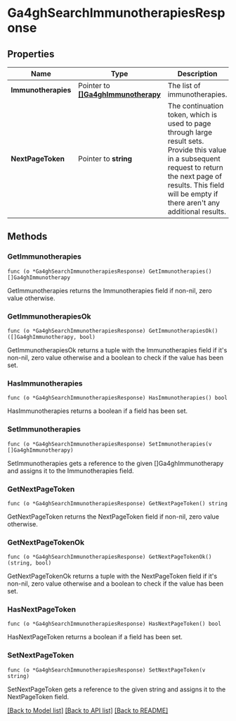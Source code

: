 # Ga4ghSearchImmunotherapiesResponse

## Properties

Name | Type | Description | Notes
------------ | ------------- | ------------- | -------------
**Immunotherapies** | Pointer to [**[]Ga4ghImmunotherapy**](ga4ghImmunotherapy.md) | The list of immunotherapies. | [optional] 
**NextPageToken** | Pointer to **string** | The continuation token, which is used to page through large result sets. Provide this value in a subsequent request to return the next page of results. This field will be empty if there aren&#39;t any additional results. | [optional] 

## Methods

### GetImmunotherapies

`func (o *Ga4ghSearchImmunotherapiesResponse) GetImmunotherapies() []Ga4ghImmunotherapy`

GetImmunotherapies returns the Immunotherapies field if non-nil, zero value otherwise.

### GetImmunotherapiesOk

`func (o *Ga4ghSearchImmunotherapiesResponse) GetImmunotherapiesOk() ([]Ga4ghImmunotherapy, bool)`

GetImmunotherapiesOk returns a tuple with the Immunotherapies field if it's non-nil, zero value otherwise
and a boolean to check if the value has been set.

### HasImmunotherapies

`func (o *Ga4ghSearchImmunotherapiesResponse) HasImmunotherapies() bool`

HasImmunotherapies returns a boolean if a field has been set.

### SetImmunotherapies

`func (o *Ga4ghSearchImmunotherapiesResponse) SetImmunotherapies(v []Ga4ghImmunotherapy)`

SetImmunotherapies gets a reference to the given []Ga4ghImmunotherapy and assigns it to the Immunotherapies field.

### GetNextPageToken

`func (o *Ga4ghSearchImmunotherapiesResponse) GetNextPageToken() string`

GetNextPageToken returns the NextPageToken field if non-nil, zero value otherwise.

### GetNextPageTokenOk

`func (o *Ga4ghSearchImmunotherapiesResponse) GetNextPageTokenOk() (string, bool)`

GetNextPageTokenOk returns a tuple with the NextPageToken field if it's non-nil, zero value otherwise
and a boolean to check if the value has been set.

### HasNextPageToken

`func (o *Ga4ghSearchImmunotherapiesResponse) HasNextPageToken() bool`

HasNextPageToken returns a boolean if a field has been set.

### SetNextPageToken

`func (o *Ga4ghSearchImmunotherapiesResponse) SetNextPageToken(v string)`

SetNextPageToken gets a reference to the given string and assigns it to the NextPageToken field.


[[Back to Model list]](../README.md#documentation-for-models) [[Back to API list]](../README.md#documentation-for-api-endpoints) [[Back to README]](../README.md)


